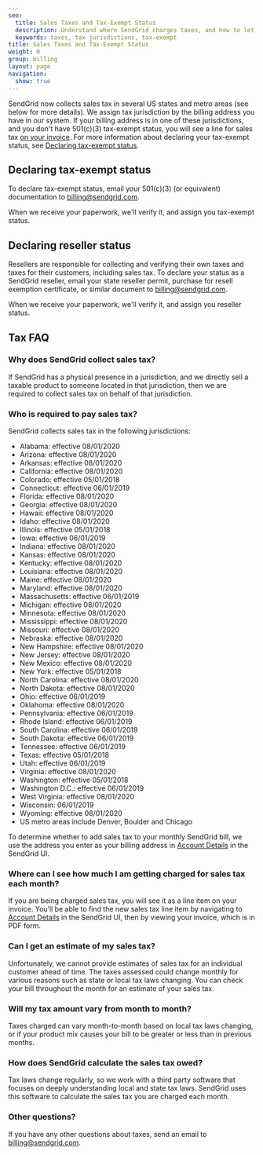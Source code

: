 ```yaml
---
seo:
  title: Sales Taxes and Tax-Exempt Status
  description: Understand where SendGrid charges taxes, and how to let us know if you have tax-exempt status.
  keywords: taxes, tax jurisdictions, tax-exempt
title: Sales Taxes and Tax-Exempt Status
weight: 0
group: billing
layout: page
navigation:
  show: true
---
```


SendGrid now collects sales tax in several US states and metro areas (see below for more details). We assign tax jurisdiction by the billing address you have in our system. If your billing address is in one of these jurisdictions, and you don't have 501(c)(3) tax-exempt status, you will see a line for sales tax [on your invoice]({{root_url}}/ui/account-and-settings/reading-your-invoice/). For more information about declaring your tax-exempt status, see [Declaring tax-exempt status](#declaring-tax-exempt-status).

## 	Declaring tax-exempt status

To declare tax-exempt status, email your 501(c)(3) (or equivalent) documentation to billing@sendgrid.com.

When we receive your paperwork, we'll verify it, and assign you tax-exempt status.

## 	Declaring reseller status

Resellers are responsible for collecting and verifying their own taxes and taxes for their customers, including sales tax. To declare your status as a SendGrid reseller, email your state reseller permit, purchase for resell exemption certificate, or similar document to billing@sendgrid.com.

When we receive your paperwork, we'll verify it, and assign you reseller status.

## 	Tax FAQ

 ### 	Why does SendGrid collect sales tax?

If SendGrid has a physical presence in a jurisdiction, and we directly sell a taxable product to someone located in that jurisdiction, then we are required to collect sales tax on behalf of that jurisdiction.

 ### 	Who is required to pay sales tax?

SendGrid collects sales tax in the following jurisdictions:

- Alabama: effective 08/01/2020
- Arizona: effective 08/01/2020
- Arkansas: effective 08/01/2020
- California: effective 08/01/2020
- Colorado: effective 05/01/2018
- Connecticut: effective 06/01/2019
- Florida: effective 08/01/2020
- Georgia: effective 08/01/2020
- Hawaii: effective 08/01/2020
- Idaho: effective 08/01/2020
- Illinois: effective 05/01/2018
- Iowa: effective 06/01/2019
- Indiana: effective 08/01/2020
- Kansas: effective 08/01/2020
- Kentucky: effective 08/01/2020
- Louisiana: effective 08/01/2020
- Maine: effective 08/01/2020
- Maryland: effective 08/01/2020
- Massachusetts: effective 06/01/2019
- Michigan: effective 08/01/2020
- Minnesota: effective 08/01/2020
- Mississippi: effective 08/01/2020
- Missouri: effective 08/01/2020
- Nebraska: effective 08/01/2020
- New Hampshire: effective 08/01/2020
- New Jersey: effective 08/01/2020
- New Mexico: effective 08/01/2020
- New York: effective 05/01/2018
- North Carolina: effective 08/01/2020
- North Dakota: effective 08/01/2020
- Ohio: effective 06/01/2019
- Oklahoma: effective 08/01/2020
- Pennsylvania: effective 06/01/2019
- Rhode Island: effective 06/01/2019
- South Carolina: effective 06/01/2019
- South Dakota: effective 06/01/2019
- Tennessee: effective 06/01/2019
- Texas: effective 05/01/2018
- Utah: effective 06/01/2019
- Virginia: effective 08/01/2020
- Washington: effective 05/01/2018
- Washington D.C.: effective 06/01/2019
- West Virginia: effective 08/01/2020
- Wisconsin: 06/01/2019
- Wyoming: effective 08/01/2020
- US metro areas include Denver, Boulder and Chicago


To determine whether to add sales tax to your monthly SendGrid bill, we use the address you enter as your billing address in [Account Details](https://app.sendgrid.com/account/billing) in the SendGrid UI.

 ### 	Where can I see how much I am getting charged for sales tax each month?

If you are being charged sales tax, you will see it as a line item on your invoice. You’ll be able to find the new sales tax line item by navigating to [Account Details](https://app.sendgrid.com/account/billing) in the SendGrid UI, then by viewing your invoice, which is in PDF form.

 ### 	Can I get an estimate of my sales tax?

Unfortunately, we cannot provide estimates of sales tax for an individual customer ahead of time. The taxes assessed could change monthly for various reasons such as state or local tax laws changing. You can check your bill throughout the month for an estimate of your sales tax.

 ### 	Will my tax amount vary from month to month?

Taxes charged can vary month-to-month based on local tax laws changing, or if your product mix causes your bill to be greater or less than in previous months.

 ### 	How does SendGrid calculate the sales tax owed?

Tax laws change regularly, so we work with a third party software that focuses on deeply understanding local and state tax laws. SendGrid uses this software to calculate the sales tax you are charged each month.

 ### 	Other questions?

If you have any other questions about taxes, send an email to billing@sendgrid.com.
